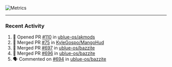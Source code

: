 ![Metrics](https://metrics.lecoq.io/KyleGospo?template=classic&base=header%2C%20activity%2C%20community%2C%20repositories%2C%20metadata&base.indepth=false&base.hireable=false&base.skip=false&config.timezone=America%2FLos_Angeles)

---
### Recent Activity
<!--START_SECTION:activity-->
1. 💪 Opened PR [#110](https://github.com/ublue-os/akmods/pull/110) in [ublue-os/akmods](https://github.com/ublue-os/akmods)
2. 🎉 Merged PR [#75](https://github.com/KyleGospo/MangoHud/pull/75) in [KyleGospo/MangoHud](https://github.com/KyleGospo/MangoHud)
3. 🎉 Merged PR [#697](https://github.com/ublue-os/bazzite/pull/697) in [ublue-os/bazzite](https://github.com/ublue-os/bazzite)
4. 🎉 Merged PR [#696](https://github.com/ublue-os/bazzite/pull/696) in [ublue-os/bazzite](https://github.com/ublue-os/bazzite)
5. 🗣 Commented on [#694](https://github.com/ublue-os/bazzite/issues/694#issuecomment-1901281384) in [ublue-os/bazzite](https://github.com/ublue-os/bazzite)
<!--END_SECTION:activity-->
